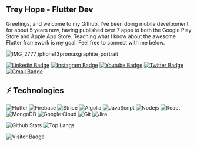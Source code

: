 ## Trey Hope - Flutter Dev

Greetings, and welcome to my Github. I've been doing mobile develpoment for about 5 years now, having published over 7 apps to both the Google Play Store and Apple App Store. Teaching what I know about the awesome Flutter framework is my goal. Feel free to connect with me below.

![IMG_2777_iphone13promaxgraphite_portrait](https://user-images.githubusercontent.com/99027548/179417502-a3d9e239-b63e-45f4-9f2f-15b76f1621d1.png)

[![Linkedin Badge](https://img.shields.io/badge/-Trey_Hope-blue?style=flat-square&logo=Linkedin&logoColor=white&link=https://www.linkedin.com/in/trey-hope-69a3a774/)](https://www.linkedin.com/in/trey-hope-69a3a774/)
[![Instagram Badge](https://img.shields.io/badge/-trey.codes-purple?style=flat-square&logo=instagram&logoColor=white&link=https://instagram.com/trey.codes/)](https://instagram.com/trey.codes)
[![Youtube Badge](https://img.shields.io/badge/-trey.codes-darkred?style=flat-square&logo=youtube&logoColor=white&link=https://www.youtube.com/channel/UCZPhxIr0rjxwAC5pRYwz4UA)](https://www.youtube.com/channel/UCZPhxIr0rjxwAC5pRYwz4UA)
[![Twitter Badge](https://img.shields.io/badge/-@trey_codes-blue?style=flat-square&labelColor=blue&logo=Twitter&link=https://twitter.com/@trey.codes/)](https://twitter.com/@trey_codes)
[![Gmail Badge](https://img.shields.io/badge/-trey.a.hope@gmail.com-c14438?style=flat-square&logo=Gmail&logoColor=white&link=mailto:trey.a.hope@gmail.com)](mailto:trey.a.hope@gmail.com)

## ⚡ Technologies

![Flutter](https://img.shields.io/badge/-Flutter-black?style=flat-square&logo=flutter)
![Firebase](https://img.shields.io/badge/-Firebase-black?style=flat-square&logo=Firebase)
![Stripe](https://img.shields.io/badge/-Stripe-black?style=flat-square&logo=Stripe)
![Algolia](https://img.shields.io/badge/-Algolia-black?style=flat-square&logo=Algolia)
![JavaScript](https://img.shields.io/badge/-JavaScript-black?style=flat-square&logo=javascript)
![Nodejs](https://img.shields.io/badge/-Nodejs-black?style=flat-square&logo=Node.js)
![React](https://img.shields.io/badge/-React-black?style=flat-square&logo=react)
![MongoDB](https://img.shields.io/badge/-MongoDB-black?style=flat-square&logo=mongodb)
![Google Cloud](https://img.shields.io/badge/Google%20Cloud-black?style=flat-square&logo=google-cloud)
![Git](https://img.shields.io/badge/-Git-black?style=flat-square&logo=git)
![Jira](https://img.shields.io/badge/-Jira-black?style=flat-square&logo=Jira)

![Github Stats](https://github-readme-stats.vercel.app/api?username=trey-a-hope&count_private=true&show_icons=true&include_all_commits=true)
![Top Langs](https://github-readme-stats.vercel.app/api/top-langs/?username=trey-a-hope&hide=TeX&layout=compact)

![Visitor Badge](https://visitor-badge.laobi.icu/badge?page_id=trey-a-hope.trey-a-hope)
